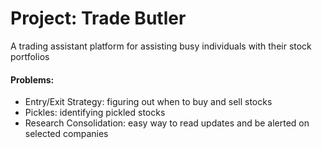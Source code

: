 # Project: Trade Butler
A trading assistant platform for assisting busy individuals with their stock portfolios

#### Problems:
- Entry/Exit Strategy: figuring out when to buy and sell stocks
- Pickles: identifying pickled stocks
- Research Consolidation: easy way to read updates and be alerted on selected companies


